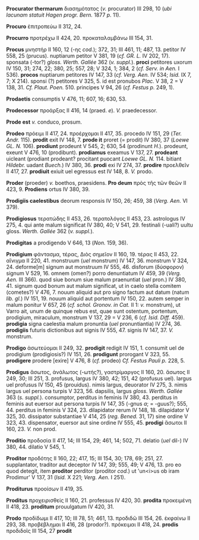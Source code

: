 **Procurator thermarum** διασημότατος (*v.* procurator) III 298, 10
(*ubi lacunam statuit Hagen progr. Bern.* 1877 *p.* 11).

**Procuro** ἐπιτροπεύω II 312, 24.

**Procurro** προτρέχω II 424, 20. προκαταλαμβάνω III 154, 31.

**Procus** μνηστήρ II 160, 12 (-ης *cod.*); 372, 31; III 461, 11; 487,
13. petitor IV 558, 25 (prucus). nuptiarum petitor V 381, 19 (*cf. GR.
L.* IV 202, 17). sponsata (-tor?) *gloss. Werth. Gallée* 362 (*v.
suppl.*). **proci** petitores uxorum IV 150, 31; 274, 22; 380, 25; 557,
28; V 324, 1; 384, 2 (*cf. Serv. in Aen.* I 536). **procos** nuptiarum
petitores IV 147, 33 (*cf. Verg. Aen.* IV 534; *Isid.* IX 7, 7; X 214).
sponsi (?) petitores V 325, 5. id est pronubos *Plac.* V 38, 2 = V 138,
31. *Cf. Plaut. Poen.* 510. principes V 94, 26 (*cf. Festus p.* 249, 1).

**Prodaetis** consumptis V 476, 11; 607, 16; 630, 53.

**Prodecessor** προάρξας II 416, 14 (praed. *e*). *V.* praedecessor.

**Prode est** *v.* conduco, prosum.

**Prodeo** πρόειμι II 417, 24. προέρχομαι II 417, 35. procedo IV 151, 29
(*Ter. Andr.* 115). **prodit** exit IV 148, 7. **prode it** proret (=
prodit) IV 380, 37 (*Loewe GL. N.* 106). **prodiunt** prodeunt V 545, 2;
630, 54 (prodinunt *H.*). prodeunt, exeunt V 476, 10 (prodibunt).
**prodiamus** exeamus V 137, 27. **prodeant** uicleant (prodiant
prodeant? procitant puocant *Loewe GL. N.* 114. bitiant *Hildebr.*
uadant *Buech.*) IV 380, 36. **prodi** exi IV 274, 37. **prodire**
προελθεῖν II 417, 27. **prodiuit** exiuit uel egressus est IV 148, 8.
*V.* prodo.

**Proder** (proeder) *v.* boethos, praesidens. **Pro deum** πρὸς τῆς
τῶν θεῶν II 423, 9. **Prodiens** ortus IV 380, 39.

**Prodigiis caelestibus** deorum responsis IV 150, 26; 459, 38 (*Verg.
Aen.* VI 379).

**Prodigiosus** τερατώδης II 453, 26. τερατολόγος II 453, 23. astrologus
IV 275, 4. qui ante malum significat IV 380, 40; V 541, 29. festinali
(-uali?) uultu gloss. *Werth. Gallée* 362 (*v. suppl.*).

**Prodigitas** a prodigendo V 646, 13 (*Non.* 159, 36).

**Prodigium** φάντασμα, τέρας, Διὸς σημεῖον II 160, 19. τέρας II 453,
22. αἴνιγμα II 220, 41. monstruum (*uel* monstrum) IV 147, 36. monstrum
V 324, 24. deforme\[m\] signum aut monstruum IV 555, 46. disforum
(δύσφορον) signum V 529, 16. omnem (omen?) porro denuntiatum IV 459, 39
(*Verg. Aen.* III 366). quod siue bonum siue malum praenuntiat (*uel*
pron.) IV 380, 41. signum quod bonum aut malum significat, ut in caelo
stella comitem (cometes?) V 476, 7. nouum aliquid aut pro signo factum
aut datum (natum *lib. gl.*) IV 151, 19. nouum aliquid aut portentum IV
150, 22. autem semper in malum ponitur V 657, 26 (*cf. schol. Gronov. in
Cat.* II 1: *v.* monstrum), ut Varro ait, unum de quinque rebus est,
quae sunt ostentum, portentum, prodigium, miraculum, monstrum V 137, 29
= V 236, 6 (*cf. Isid. Diff.* 459). **prodigia** signa caelestia malum
pronuntia (*uel* pronuntiantia) IV 274, 36. **prodigiis** futuris
dictionibus aut signis IV 555, 47. signis IV 147, 37. *V.* monstrum.

**Prodigo** ἀσωτεύομαι II 249, 32. **prodigit** redigit IV 151, 1.
consumit uel de prodigium (prodigiosis?) IV 151, 26. **prodigunt**
prorogant V 323, 55. **prodigere** prodere \[exire\] V 476, 8 (*cf.*
prodeo) *Cf. Festus Pauli p.* 228, 5.

**Prodigus** ἄσωτος, ἀνάλωτος (-ωτής?), γαστρίμαργος II 160, 20. ἄσωτος
II 249, 30; III 251, 3. profusus, largus IV 380, 42; 151, 42 (profusus
uel). largus uel profusus IV 150, 45 (prouidus). nimis largus, deuorator
IV 275, 3. nimis largus uel persona turpis V 323, 56. dapsilis, largus
*gloss. Werth. Gallée* 363 (*s. suppl.*). consumptor, perditus in
feminis IV 380, 43. perditus in feminis aut euersor aut persona turpis
IV 147, 35 (-gnus *a*; = -guus?); 555, 44. perditus in feminis V 324,
23. dilapidator rerum IV 148, 18. dilapidator V 325, 30. dissipator
substantiae V 414, 25 (*reg. Bened.* 31, 17) sine ordine V 323, 43.
dispensator, euersor aut sine ordine IV 555, 45. **prodigi** ἄσωτοι II
160, 23. *V.* non prod.

**Proditio** προδοσία II 417, 14; III 154, 29; 461, 14; 502, 71. delatio
(*uel* dil-) IV 380, 44. dilatio V 545, 1.

**Proditor** προδότης II 160, 22; 417, 15; III 154, 30; 178, 69; 251,
27. supplantator, traditor aut deceptor IV 147, 39; 555, 49; V 476, 13.
pro eo quod detegit, item **proditor** perditor (proditor *cod.*) ut
'un\<i\>us ob iram Prodimur' V 137, 31 (*Isid.* X 221; *Verg. Aen.* I
251).

**Proditurus** προοίσων II 419, 35.

**Proditus** προχειρισθείς II 160, 21. professus IV 420, 30. **prodita**
προκειμένη II 418, 23. **proditum** prouulgatum IV 420, 31.

**Prodo** προδίδωμι II 417, 10; III 78, 51; 461, 13. προδιδῶ III 154,
26. ἐκφαίνω II 293, 38. προβέβλημαι II 416, 28 (prodor?). πρόκειμαι II
418, 24. **prodis** προδιδοῖς III 154, 27 **prodit**
